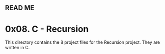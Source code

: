 ## READ ME

# 0x08. C - Recursion

This directory contains the 8 project files for the Recursion project. They are written in C.
